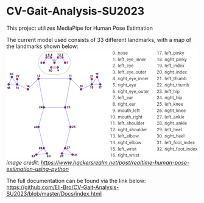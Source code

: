 # CV-Gait-Analysis-SU2023

This project utilizes MediaPipe for Human Pose Estimation

The current model used consists of 33 different landmarks, with a map of the landmarks shown below:
![](Docs\photos\landmark_map.png)
*image credit: https://www.hackersrealm.net/post/realtime-human-pose-estimation-using-python*

The full documentation can be found via the link below:
https://github.com/Eli-Bro/CV-Gait-Analysis-SU2023/blob/master/Docs/index.html
